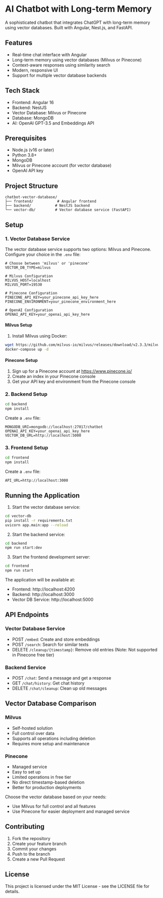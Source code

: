 # AI Chatbot with Long-term Memory

A sophisticated chatbot that integrates ChatGPT with long-term memory using vector databases. Built with Angular, Nest.js, and FastAPI.

## Features

- Real-time chat interface with Angular
- Long-term memory using vector databases (Milvus or Pinecone)
- Context-aware responses using similarity search
- Modern, responsive UI
- Support for multiple vector database backends

## Tech Stack

- Frontend: Angular 16
- Backend: NestJS
- Vector Database: Milvus or Pinecone
- Database: MongoDB
- AI: OpenAI GPT-3.5 and Embeddings API

## Prerequisites

- Node.js (v16 or later)
- Python 3.8+
- MongoDB
- Milvus or Pinecone account (for vector database)
- OpenAI API key

## Project Structure

```
chatbot-vector-database/
├── frontend/           # Angular frontend
├── backend/           # NestJS backend
└── vector-db/         # Vector database service (FastAPI)
```

## Setup

### 1. Vector Database Service

The vector database service supports two options: Milvus and Pinecone. Configure your choice in the `.env` file:

```env
# Choose between 'milvus' or 'pinecone'
VECTOR_DB_TYPE=milvus

# Milvus Configuration
MILVUS_HOST=localhost
MILVUS_PORT=19530

# Pinecone Configuration
PINECONE_API_KEY=your_pinecone_api_key_here
PINECONE_ENVIRONMENT=your_pinecone_environment_here

# OpenAI Configuration
OPENAI_API_KEY=your_openai_api_key_here
```

#### Milvus Setup
1. Install Milvus using Docker:
```bash
wget https://github.com/milvus-io/milvus/releases/download/v2.3.3/milvus-standalone-docker-compose.yml -O docker-compose.yml
docker-compose up -d
```

#### Pinecone Setup
1. Sign up for a Pinecone account at https://www.pinecone.io/
2. Create an index in your Pinecone console
3. Get your API key and environment from the Pinecone console

### 2. Backend Setup

```bash
cd backend
npm install
```

Create a `.env` file:
```env
MONGODB_URI=mongodb://localhost:27017/chatbot
OPENAI_API_KEY=your_openai_api_key_here
VECTOR_DB_URL=http://localhost:5000
```

### 3. Frontend Setup

```bash
cd frontend
npm install
```

Create a `.env` file:
```env
API_URL=http://localhost:3000
```

## Running the Application

1. Start the vector database service:
```bash
cd vector-db
pip install -r requirements.txt
uvicorn app.main:app --reload
```

2. Start the backend service:
```bash
cd backend
npm run start:dev
```

3. Start the frontend development server:
```bash
cd frontend
npm run start
```

The application will be available at:
- Frontend: http://localhost:4200
- Backend: http://localhost:3000
- Vector DB Service: http://localhost:5000

## API Endpoints

### Vector Database Service
- POST `/embed`: Create and store embeddings
- POST `/search`: Search for similar texts
- DELETE `/cleanup/{timestamp}`: Remove old entries (Note: Not supported in Pinecone free tier)

### Backend Service
- POST `/chat`: Send a message and get a response
- GET `/chat/history`: Get chat history
- DELETE `/chat/cleanup`: Clean up old messages

## Vector Database Comparison

### Milvus
- Self-hosted solution
- Full control over data
- Supports all operations including deletion
- Requires more setup and maintenance

### Pinecone
- Managed service
- Easy to set up
- Limited operations in free tier
- No direct timestamp-based deletion
- Better for production deployments

Choose the vector database based on your needs:
- Use Milvus for full control and all features
- Use Pinecone for easier deployment and managed service

## Contributing

1. Fork the repository
2. Create your feature branch
3. Commit your changes
4. Push to the branch
5. Create a new Pull Request

## License

This project is licensed under the MIT License - see the LICENSE file for details. 